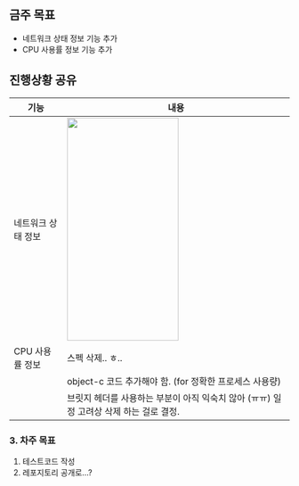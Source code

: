 ## 금주 목표 
- 네트워크 상태 정보 기능 추가
- CPU 사용률 정보 기능 추가

## 진행상황 공유

| 기능  | 내용  |
| ------------- | ------------- |
| 네트워크 상태 정보  | <img src="" width="200" height="400"/> |
| CPU 사용률 정보 | 스펙 삭제.. ㅎ.. |
| | object-c 코드 추가해야 함. (for 정확한 프로세스 사용량)
| | 브릿지 헤더를 사용하는 부분이 아직 익숙치 않아 (ㅠㅠ) 일정 고려상 삭제 하는 걸로 결정. |


### 3. 차주 목표
1. 테스트코드 작성
2. 레포지토리 공개로...?
